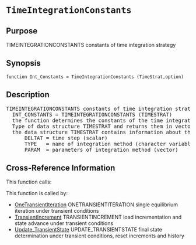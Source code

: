 
<!-- <a name="_top"></a>
<div><a href="../../../_index.md">Home</a> &gt;  <a href="#">latest</a> &gt; <a href="#">Analysis_Functions</a> &gt; <a href="_index.md">Dynamic</a> &gt; TimeIntegrationConstants.m</div> -->

<!--<table width="100%"><tr><td align="left"><a href="../../../_index.md"><img alt="<" border="0" src="../../../left.png">&nbsp;Master index</a></td>
<td align="right"><a href="_index.md">Index for latest\Analysis_Functions\Dynamic&nbsp;<img alt=">" border="0" src="../../../right.png"></a></td></tr></table>-->
# `TimeIntegrationConstants`
<!-- <h1>TimeIntegrationConstants
</h1> -->

## <a name="_name"></a>Purpose

<!-- <h2 id="purpose"><a name="_name"></a>Purpose</h2> -->

TIMEINTEGRATIONCONSTANTS constants of time integration strategy

<!-- <div class="box"><strong>TIMEINTEGRATIONCONSTANTS constants of time integration strategy</strong></div> -->

## <a name="_synopsis"></a>Synopsis

`function Int_Constants = TimeIntegrationConstants (TimeStrat,option)` 
## <a name="_description"></a>Description

<pre class="comment">TIMEINTEGRATIONCONSTANTS constants of time integration strategy
  INT_CONSTANTS = TIMEINTEGRATIONCONSTANTS (TIMESTRAT)
  the function determines the constants of the time integration strategy speficied in field
  Type of data structure TIMESTRAT and returns them in vector INT_CONSTRANTS
  the data structure TIMESTRAT contains information about the integration strategy in fiels
      DELTAT = time step (scalar)
      TYPE   = name of integration method (character variable)
      PARAM  = parameters of integration method (vector)</pre>
<!-- <div class="fragment"><pre class="comment">TIMEINTEGRATIONCONSTANTS constants of time integration strategy
  INT_CONSTANTS = TIMEINTEGRATIONCONSTANTS (TIMESTRAT)
  the function determines the constants of the time integration strategy speficied in field
  Type of data structure TIMESTRAT and returns them in vector INT_CONSTRANTS
  the data structure TIMESTRAT contains information about the integration strategy in fiels
      DELTAT = time step (scalar)
      TYPE   = name of integration method (character variable)
      PARAM  = parameters of integration method (vector)</pre></div> -->

<!-- crossreference -->
## <a name="_cross"></a>Cross-Reference Information

This function calls:
<ul style="list-style-image:url(../../../matlabicon.gif)">
</ul>
This function is called by:
<ul style="list-style-image:url(../../../matlabicon.gif)">
<li><a href="OneTransientIteration.md" class="code" title="function [State,SolStrat] = OneTransientIteration (Model,ElemData,Loading,State,SolStrat)">OneTransientIteration</a>	ONETRANSIENTITERATION single equilibrium iteration under transient conditions</li><li><a href="TransientIncrement.md" class="code" title="function [State,SolStrat] = TransientIncrement(Model,ElemData,Loading,State,SolStrat)">TransientIncrement</a>	TRANSIENTINCREMENT load incrementation and state advance under transient conditions</li><li><a href="Update_TransientState.md" class="code" title="function State = Update_TransientState (Model,ElemData,State,SolStrat)">Update_TransientState</a>	UPDATE_TRANSIENTSTATE final state determination under transient conditions, reset increments and history</li></ul>
<!-- crossreference -->




<!-- <hr><address>Generated on Thu 28-Jan-2021 18:22:44 by <strong><a href="http://www.artefact.tk/software/matlab/m2html/" title="Matlab Documentation in HTML">m2html</a></strong> &copy; 2005</address> -->